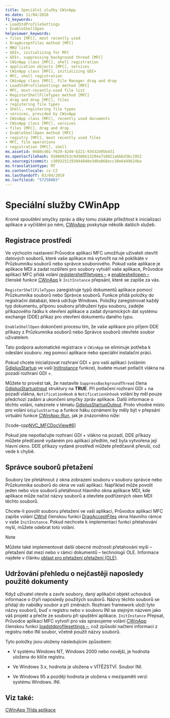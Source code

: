 ```yaml
---
title: Speciální služby CWinApp
ms.date: 11/04/2016
f1_keywords:
- LoadStdProfileSettings
- EnableShellOpen
helpviewer_keywords:
- files [MFC], most recently used
- DragAcceptFiles method [MFC]
- MRU lists
- GDI+, initializing for MFC
- GDI+, suppressing background thread [MFC]
- CWinApp class [MFC], shell registration
- application objects [MFC], services
- CWinApp class [MFC], initializing GDI+
- MFC, shell registration
- CWinApp class [MFC], File Manager drag and drop
- LoadStdProfileSettings method [MFC]
- MFC, most-recently-used file list
- RegisterShellFileTypes method [MFC]
- drag and drop [MFC], files
- registering file types
- Shell, registering file types
- services, provided by CWinApp
- CWinApp class [MFC], recently used documents
- CWinApp class [MFC], services
- files [MFC], drag and drop
- EnableShellOpen method [MFC]
- registry [MFC], most recently used files
- MFC, file operations
- registration [MFC], shell
ms.assetid: 0480cd01-f629-4249-b221-93432d95b431
ms.openlocfilehash: 910660253c9d306b13294a710021a6bbd36c1952
ms.sourcegitcommit: c3093251193944840e3d0a068ecc30e6449624ba
ms.translationtype: MT
ms.contentlocale: cs-CZ
ms.lasthandoff: 03/04/2019
ms.locfileid: "57258083"
---
```

# <a name="special-cwinapp-services"></a>Speciální služby CWinApp

Kromě spouštění smyčky zpráv a díky tomu získáte příležitost k inicializaci aplikace a vyčištění po něm, [CWinApp](../mfc/reference/cwinapp-class.md) poskytuje několik dalších služeb.

##  <a name="_core_shell_registration"></a> Registrace prostředí

Ve výchozím nastavení Průvodce aplikací MFC umožňuje uživateli otevřít datových souborů, které vaše aplikace má vytvořit na ně poklikáte v Průzkumníku souborů nebo správce souborového. Pokud vaše aplikace je aplikace MDI a zadat rozšíření pro soubory vytváří vaše aplikace, Průvodce aplikací MFC přidá volání [registershellfiletypes –](../mfc/reference/cwinapp-class.md#registershellfiletypes) a [enableshellopen –](../mfc/reference/cwinapp-class.md#enableshellopen)členské funkce [CWinApp](../mfc/reference/cwinapp-class.md) k `InitInstance` přepsání, které se zapíše za vás.

`RegisterShellFileTypes` zaregistruje typů dokumentů aplikace pomocí Průzkumníka souborů nebo Správce souborů. Funkce přidá položky do registrační databázi, která udržuje Windows. Položky zaregistrovat každý typ dokumentu, příponu souboru přidružení typu souboru, zadejte příkazového řádku k otevření aplikace a zadat dynamických dat systému exchange (DDE) příkaz pro otevření dokumentu daného typu.

`EnableShellOpen` dokončení procesu tím, že vaše aplikace pro příjem DDE příkazy z Průzkumníka souborů nebo Správce souborů otevřete soubor uživatelem.

Tato podpora automatické registrace v `CWinApp` se eliminuje potřeba k odeslání souboru .reg pomocí aplikace nebo speciální instalační práci.

Pokud chcete inicializovat rozhraní GDI + pro vaši aplikaci (voláním [GdiplusStartup](/windows/desktop/api/gdiplusinit/nf-gdiplusinit-gdiplusstartup) ve vaší [InitInstance](../mfc/reference/cwinapp-class.md#initinstance) funkce), budete muset potlačit vlákna na pozadí rozhraní GDI +.

Můžete to provést tak, že nastavíte `SuppressBackgroundThread` člena [GdiplusStartupInput](/windows/desktop/api/gdiplusinit/ns-gdiplusinit-gdiplusstartupinput) struktury na **TRUE**. Při potlačení rozhraní GDI + na pozadí vlákna, `NotificationHook` a `NotificationUnhook` volání by měl pouze předchozí zadání a ukončení smyčky zpráv aplikace. Další informace o těchto volání, naleznete v tématu [GdiplusStartupOutput](/windows/desktop/api/gdiplusinit/ns-gdiplusinit-gdiplusstartupoutput). Proto vhodné místo pro volání `GdiplusStartup` a funkce háku oznámení by měly být v přepsání virtuální funkce [CWinApp::Run](../mfc/reference/cwinapp-class.md#run), jak je znázorněno níže:

[!code-cpp[NVC_MFCDocView#6](../mfc/codesnippet/cpp/special-cwinapp-services_1.cpp)]

Pokud jste nepotlačujte rozhraní GDI + vlákno na pozadí, DDE příkazy můžete předčasně vydaném pro aplikaci předtím, než byla vytvořena její hlavní okno. DDE příkazy vydané prostředí můžete předčasně přeruší, což vede k chybě.

##  <a name="_core_file_manager_drag_and_drop"></a> Správce souborů přetažení

Soubory lze přetáhnout z okna zobrazení souboru v souboru správce nebo Průzkumníka souborů do okna ve vaší aplikaci. Například může povolit jeden nebo více souborů přetáhnout hlavního okna aplikace MDI, kde aplikace může načíst názvy souborů a otevřete podřízených oken MDI těchto souborů.

Chcete-li povolit souboru přetažení ve vaší aplikaci, Průvodce aplikací MFC zapíše volání [CWnd](../mfc/reference/cwnd-class.md) členskou funkci [DragAcceptFiles](../mfc/reference/cwnd-class.md#dragacceptfiles) okna hlavního rámce v vaše `InitInstance`. Pokud nechcete k implementaci funkcí přetahování myší, můžete odebrat toto volání.

> [!NOTE]
>  Můžete také implementovat další obecné možnosti přetahování myší – přetažení dat mezi nebo v rámci dokumentů – technologií OLE. Informace najdete v článku [oblast pro přetažení přetažení (OLE)](../mfc/drag-and-drop-ole.md).

##  <a name="_core_keeping_track_of_the_most_recently_used_documents"></a> Udržování přehledu o nejčastěji naposledy použité dokumenty

Když uživatel otevře a zavře soubory, daný aplikační objekt uchovává informace o čtyři naposledy použitých souborů. Názvy těchto souborů se přidají do nabídky soubor a při změnách. Rozhraní framework uloží tyto názvy souborů, buď v registru nebo v souboru INI se stejným názvem jako váš projekt a přečte ze souboru při spuštění aplikace. `InitInstance` Přepsat, Průvodce aplikací MFC vytvoří pro vás spravujeme volání [CWinApp](../mfc/reference/cwinapp-class.md) členskou funkci [loadstdprofilesettings –](../mfc/reference/cwinapp-class.md#loadstdprofilesettings), což způsobí načtení informací z registru nebo INI soubor, včetně použít názvy souborů.

Tyto položky jsou uloženy následujícím způsobem:

- V systému Windows NT, Windows 2000 nebo novější, je hodnota uložena do klíče registru.

- Ve Windows 3.x, hodnota je uložena v VÍTĚZSTVÍ. Soubor INI.

- Ve Windows 95 a později hodnota je uložena v mezipaměti verzi systému Windows. INI.

## <a name="see-also"></a>Viz také:

[CWinApp Třída aplikace](../mfc/cwinapp-the-application-class.md)
